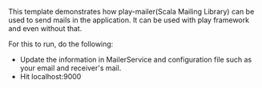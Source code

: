 This template demonstrates how play-mailer(Scala Mailing Library) can be used to send mails in the application.
It can be used with play framework and even without that.

For this to run, do the following:
- Update  the information in MailerService and configuration file such as your email and receiver's mail.
- Hit localhost:9000
